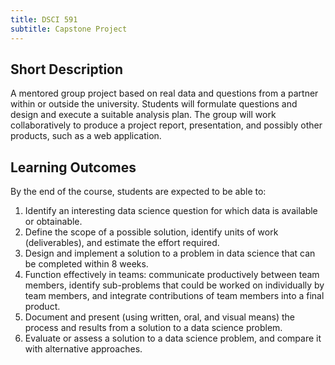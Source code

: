 ```yaml
---
title: DSCI 591
subtitle: Capstone Project
---
```


## Short Description
A mentored group project based on real data and questions from a partner within or outside the university. Students will formulate questions and design and execute a suitable analysis plan. The group will work collaboratively to produce a project report, presentation, and possibly other products, such as a web application.

## Learning Outcomes

By the end of the course, students are expected to be able to:

1. Identify an interesting data science question for which data is available or obtainable.
2. Define the scope of a possible solution, identify units of work (deliverables), and estimate the effort required.
3. Design and implement a solution to a problem in data science that can be completed within 8 weeks.
4. Function effectively in teams: communicate productively between team members, identify sub-problems that could be worked on individually by team members, and integrate contributions of team members into a final product.
5. Document and present (using written, oral, and visual means) the process and results from a solution to a data science problem.	
6. Evaluate or assess a solution to a data science problem, and compare it with alternative approaches. 	

